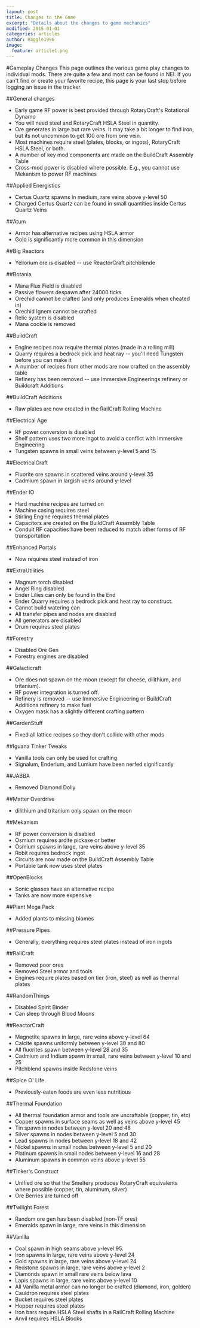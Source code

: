 ```yaml
---
layout: post
title: Changes to the Game
excerpt: "Details about the changes to game mechanics"
modified: 2015-01-01
categories: articles
author: Haggle1996
image:
  feature: article1.png
---
```


#Gameplay Changes
This page outlines the various game play changes to individual mods. There are quite a few and most can be found in NEI. If you can't find or create your favorite recipe, this page is your last stop before logging an issue in the tracker.

##General changes
- Early game RF power is best provided through RotaryCraft's Rotational Dynamo
- You will need steel and RotaryCraft HSLA Steel in quantity.
- Ore generates in large but rare veins. It may take a bit longer to find iron, but its not uncommon to get 100 ore from one vein.
- Most machines require steel (plates, blocks, or ingots), RotaryCraft HSLA Steel, or both.
- A number of key mod components are made on the BuildCraft Assembly Table
- Cross-mod power is disabled where possible. E.g., you cannot use Mekanism to power RF machines

##Applied Energistics
- Certus Quartz spawns in medium, rare veins above y-level 50
- Charged Certus Quartz can be found in small quantities inside Certus Quartz Veins

##Atum
- Armor has alternative recipes using HSLA armor
- Gold is significantly more common in this dimension

##Big Reactors
- Yellorium ore is disabled -- use ReactorCraft pitchblende

##Botania
- Mana Flux Field is disabled
- Passive flowers despawn after 24000 ticks
- Orechid cannot be crafted (and only produces Emeralds when cheated in)
- Orechid Ignem cannot be crafted
- Relic system is disabled
- Mana cookie is removed

##BuildCraft
- Engine recipes now require thermal plates (made in a rolling mill)
- Quarry requires a bedrock pick and heat ray -- you'll need Tungsten before you can make it
- A number of recipes from other mods are now crafted on the assembly table
- Refinery has been removed -- use Immersive Engineerings refinery or Buildcraft Additions

##BuildCraft Additions
- Raw plates are now created in the RailCraft Rolling Machine

##Electrical Age
- RF power conversion is disabled
- Shelf pattern uses two more ingot to avoid a conflict with Immersive Engineering
- Tungsten spawns in small veins between y-level 5 and 15

##ElectricalCraft
- Fluorite ore spawns in scattered veins around y-level 35
- Cadmium spawn in largish veins around y-level 

##Ender IO
- Hard machine recipes are turned on
- Machine casing requires steel
- Stirling Engine requires thermal plates
- Capacitors are created on the BuildCraft Assembly Table
- Conduit RF capacities have been reduced to match other forms of RF transportation

##Enhanced Portals
- Now requires steel instead of iron

##ExtraUtilities
- Magnum torch disabled
- Angel Ring disabled
- Ender Lilies can only be found in the End
- Ender Quarry requires a bedrock pick and heat ray to construct.
- Cannot build watering can
- All transfer pipes and nodes are disabled
- All generators are disabled
- Drum requires steel plates

##Forestry
- Disabled Ore Gen
- Forestry engines are disabled

##Galacticraft
- Ore does not spawn on the moon (except for cheese, dilithium, and tritanium).
- RF power integration is turned off.
- Refinery is removed -- use Immersive Engineering or BuildCraft Additions refinery to make fuel
- Oxygen mask has a slightly different crafting pattern

##GardenStuff
- Fixed all lattice recipes so they don't collide with other mods

##Iguana Tinker Tweaks
- Vanilla tools can only be used for crafting
- Signalum, Enderium, and Lumium have been nerfed significantly

##JABBA
- Removed Diamond Dolly

##Matter Overdrive
- dilithium and tritanium only spawn on the moon

##Mekanism
- RF power conversion is disabled
- Osmium requires ardite pickaxe or better
- Osmium spawns in large, rare veins above y-level 35
- Robit requires bedrock ingot
- Circuits are now made on the BuildCraft Assembly Table
- Portable tank now uses steel plates

##OpenBlocks
- Sonic glasses have an alternative recipe
- Tanks are now more expensive

##Plant Mega Pack
- Added plants to missing biomes

##Pressure Pipes
- Generally, everything requires steel plates instead of iron ingots

##RailCraft
- Removed poor ores
- Removed Steel armor and tools
- Engines require plates based on tier (iron, steel) as well as thermal plates

##RandomThings
- Disabled Spirit Binder
- Can sleep through Blood Moons

##ReactorCraft
- Magnetite spawns in large, rare veins above y-level 64
- Calcite spawns uniformly between y-level 30 and 80
- All fluorites spawn between y-level 28 and 35
- Cadmium and Indium spawn in small, rare veins between y-level 10 and 25
- Pitchblend spawns inside Redstone veins

##Spice O' Life
- Previously-eaten foods are even less nutritious

##Thermal Foundation
- All thermal foundation armor and tools are uncraftable (copper, tin, etc)
- Copper spawns in surface seams as well as veins above y-level 45
- Tin spawn in nodes between y-level 20 and 48
- Silver spawns in nodes between y-level 5 and 30
- Lead spawns in nodes between y-level 18 and 42
- Nickel spawns in small nodes between y-level 5 and 20
- Platinum spawns in small nodes between y-level 16 and 28
- Aluminum spawns in common veins above y-level 55

##Tinker's Construct
- Unified ore so that the Smeltery produces RotaryCraft equivalents where possible (copper, tin, aluminum, silver)
- Ore Berries are turned off

##Twilight Forest
- Random ore gen has been disabled (non-TF ores)
- Emeralds spawn in large, rare veins in this dimension

##Vanilla
- Coal spawn in high seams above y-level 95.
- Iron spawns in large, rare veins above y-level 24
- Gold spawns in large, rare veins above y-level 24
- Redstone spawns in large, rare veins above y-level 2
- Diamonds spawn in small rare veins below lava
- Lapis spawns in large, rare veins above y-level 10
- All Vanilla metal armor can no longer be crafted (diamond, iron, golden)
- Cauldron requires steel plates
- Bucket requires steel plates
- Hopper requires steel plates
- Iron bars require HSLA Steel shafts in a RailCraft Rolling Machine
- Anvil requires HSLA Blocks